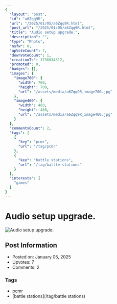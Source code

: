 ```yaml
---
{
  "layout": "post",
  "id": "a6Zqq9R",
  "url": "/2025/01/05/a6Zqq9R.html",
  "post_url": "/2025/01/05/a6Zqq9R.html",
  "title": "Audio setup upgrade.",
  "description": "",
  "type": "Photo",
  "nsfw": 0,
  "upVoteCount": 7,
  "downVoteCount": 1,
  "creationTs": 1736034312,
  "promoted": 0,
  "badges": [],
  "images": {
    "image700": {
      "width": 700,
      "height": 700,
      "url": "/assets/media/a6Zqq9R_image700.jpg"
    },
    "image460": {
      "width": 460,
      "height": 460,
      "url": "/assets/media/a6Zqq9R_image460.jpg"
    }
  },
  "commentsCount": 2,
  "tags": [
    {
      "key": "pcmr",
      "url": "/tag/pcmr"
    },
    {
      "key": "battle stations",
      "url": "/tag/battle-stations"
    }
  ],
  "interests": [
    "games"
  ]
}
---
```


# Audio setup upgrade.

![Audio setup upgrade.](/assets/media/a6Zqq9R_image700.jpg)

## Post Information

- Posted on: January 05, 2025
- Upvotes: 7
- Comments: 2

### Tags

- [pcmr](/tag/pcmr)
- [battle stations](/tag/battle stations)
